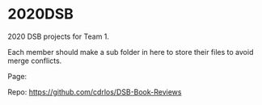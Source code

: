 # 2020DSB
2020 DSB projects for Team 1. 

Each member should make a sub folder in here to store their files to avoid merge conflicts. 

Page: 

Repo: https://github.com/cdrlos/DSB-Book-Reviews

